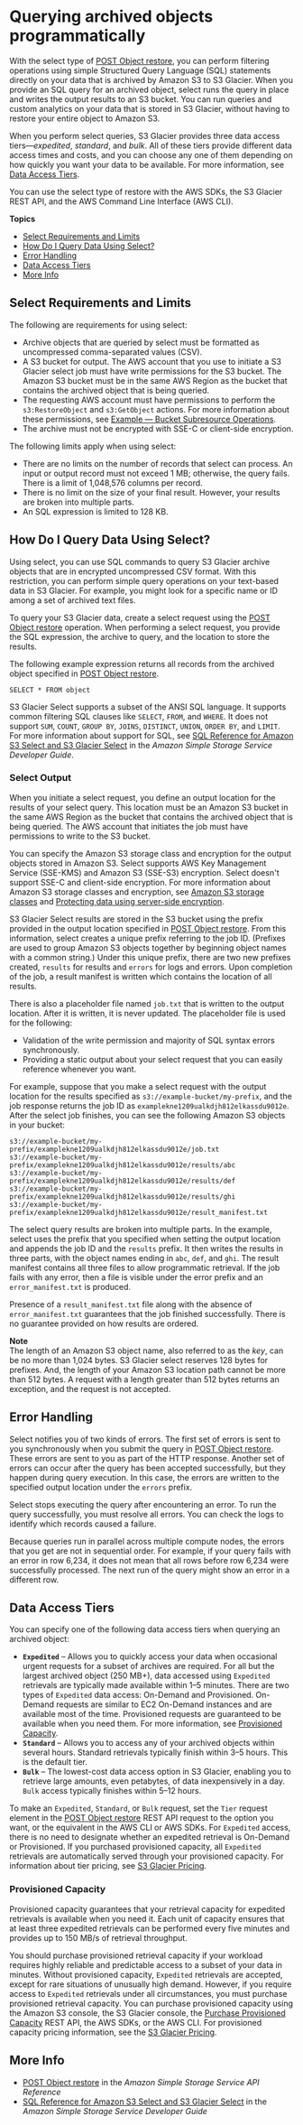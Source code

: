 # Querying archived objects programmatically<a name="querying-glacier-archives"></a>

With the select type of [POST Object restore](https://docs.aws.amazon.com/AmazonS3/latest/API/RESTObjectPOSTrestore.html), you can perform filtering operations using simple Structured Query Language \(SQL\) statements directly on your data that is archived by Amazon S3 to S3 Glacier\. When you provide an SQL query for an archived object, select runs the query in place and writes the output results to an S3 bucket\. You can run queries and custom analytics on your data that is stored in S3 Glacier, without having to restore your entire object to Amazon S3\.

When you perform select queries, S3 Glacier provides three data access tiers—*expedited*, *standard*, and *bulk*\. All of these tiers provide different data access times and costs, and you can choose any one of them depending on how quickly you want your data to be available\. For more information, see [Data Access Tiers](#querying-glacier-archives-access-tiers)\.

You can use the select type of restore with the AWS SDKs, the S3 Glacier REST API, and the AWS Command Line Interface \(AWS CLI\)\.

**Topics**
+ [Select Requirements and Limits](#glacier-select-requirements-and-limits)
+ [How Do I Query Data Using Select?](#glacier-select-restrictions)
+ [Error Handling](#glacier-select-access-control)
+ [Data Access Tiers](#querying-glacier-archives-access-tiers)
+ [More Info](#querying-glacier-archives-more-info)

## Select Requirements and Limits<a name="glacier-select-requirements-and-limits"></a>

The following are requirements for using select:
+ Archive objects that are queried by select must be formatted as uncompressed comma\-separated values \(CSV\)\. 
+ A S3 bucket for output\. The AWS account that you use to initiate a S3 Glacier select job must have write permissions for the S3 bucket\. The Amazon S3 bucket must be in the same AWS Region as the bucket that contains the archived object that is being queried\.
+ The requesting AWS account must have permissions to perform the `s3:RestoreObject` and `s3:GetObject` actions\. For more information about these permissions, see [Example — Bucket Subresource Operations](using-with-s3-actions.md#using-with-s3-actions-related-to-bucket-subresources)\. 
+ The archive must not be encrypted with SSE\-C or client\-side encryption\. 

The following limits apply when using select:
+ There are no limits on the number of records that select can process\. An input or output record must not exceed 1 MB; otherwise, the query fails\. There is a limit of 1,048,576 columns per record\.
+ There is no limit on the size of your final result\. However, your results are broken into multiple parts\. 
+ An SQL expression is limited to 128 KB\.

## How Do I Query Data Using Select?<a name="glacier-select-restrictions"></a>

Using select, you can use SQL commands to query S3 Glacier archive objects that are in encrypted uncompressed CSV format\. With this restriction, you can perform simple query operations on your text\-based data in S3 Glacier\. For example, you might look for a specific name or ID among a set of archived text files\. 

To query your S3 Glacier data, create a select request using the [POST Object restore](https://docs.aws.amazon.com/AmazonS3/latest/API/RESTObjectPOSTrestore.html) operation\. When performing a select request, you provide the SQL expression, the archive to query, and the location to store the results\. 

The following example expression returns all records from the archived object specified in [POST Object restore](https://docs.aws.amazon.com/AmazonS3/latest/API/RESTObjectPOSTrestore.html)\.

```
SELECT * FROM object
```

S3 Glacier Select supports a subset of the ANSI SQL language\. It supports common filtering SQL clauses like `SELECT`, `FROM`, and `WHERE`\. It does not support `SUM`, `COUNT`, `GROUP BY`, `JOINS`, `DISTINCT`, `UNION`, `ORDER BY`, and `LIMIT`\. For more information about support for SQL, see [SQL Reference for Amazon S3 Select and S3 Glacier Select](https://docs.aws.amazon.com/AmazonS3/latest/dev/s3-glacier-select-sql-reference.html) in the *Amazon Simple Storage Service Developer Guide*\.



### Select Output<a name="glacier-select-output"></a>

When you initiate a select request, you define an output location for the results of your select query\. This location must be an Amazon S3 bucket in the same AWS Region as the bucket that contains the archived object that is being queried\. The AWS account that initiates the job must have permissions to write to the S3 bucket\. 

You can specify the Amazon S3 storage class and encryption for the output objects stored in Amazon S3\. Select supports AWS Key Management Service \(SSE\-KMS\) and Amazon S3 \(SSE\-S3\) encryption\. Select doesn't support SSE\-C and client\-side encryption\. For more information about Amazon S3 storage classes and encryption, see [Amazon S3 storage classes](storage-class-intro.md) and [Protecting data using server\-side encryption](serv-side-encryption.md)\.

S3 Glacier Select results are stored in the S3 bucket using the prefix provided in the output location specified in [POST Object restore](https://docs.aws.amazon.com/AmazonS3/latest/API/RESTObjectPOSTrestore.html)\. From this information, select creates a unique prefix referring to the job ID\. \(Prefixes are used to group Amazon S3 objects together by beginning object names with a common string\.\) Under this unique prefix, there are two new prefixes created, `results` for results and `errors` for logs and errors\. Upon completion of the job, a result manifest is written which contains the location of all results\.

There is also a placeholder file named `job.txt` that is written to the output location\. After it is written, it is never updated\. The placeholder file is used for the following:
+ Validation of the write permission and majority of SQL syntax errors synchronously\. 
+ Providing a static output about your select request that you can easily reference whenever you want\. 

For example, suppose that you make a select request with the output location for the results specified as `s3://example-bucket/my-prefix`, and the job response returns the job ID as `examplekne1209ualkdjh812elkassdu9012e`\. After the select job finishes, you can see the following Amazon S3 objects in your bucket:

```
s3://example-bucket/my-prefix/examplekne1209ualkdjh812elkassdu9012e/job.txt
s3://example-bucket/my-prefix/examplekne1209ualkdjh812elkassdu9012e/results/abc
s3://example-bucket/my-prefix/examplekne1209ualkdjh812elkassdu9012e/results/def
s3://example-bucket/my-prefix/examplekne1209ualkdjh812elkassdu9012e/results/ghi
s3://example-bucket/my-prefix/examplekne1209ualkdjh812elkassdu9012e/result_manifest.txt
```

The select query results are broken into multiple parts\. In the example, select uses the prefix that you specified when setting the output location and appends the job ID and the `results` prefix\. It then writes the results in three parts, with the object names ending in `abc`, `def`, and `ghi`\. The result manifest contains all three files to allow programmatic retrieval\. If the job fails with any error, then a file is visible under the error prefix and an `error_manifest.txt` is produced\.

Presence of a `result_manifest.txt` file along with the absence of `error_manifest.txt` guarantees that the job finished successfully\. There is no guarantee provided on how results are ordered\.

**Note**  
The length of an Amazon S3 object name, also referred to as the *key*, can be no more than 1,024 bytes\. S3 Glacier select reserves 128 bytes for prefixes\. And, the length of your Amazon S3 location path cannot be more than 512 bytes\. A request with a length greater than 512 bytes returns an exception, and the request is not accepted\.

## Error Handling<a name="glacier-select-access-control"></a>

Select notifies you of two kinds of errors\. The first set of errors is sent to you synchronously when you submit the query in [POST Object restore](https://docs.aws.amazon.com/AmazonS3/latest/API/RESTObjectPOSTrestore.html)\. These errors are sent to you as part of the HTTP response\. Another set of errors can occur after the query has been accepted successfully, but they happen during query execution\. In this case, the errors are written to the specified output location under the `errors` prefix\.

Select stops executing the query after encountering an error\. To run the query successfully, you must resolve all errors\. You can check the logs to identify which records caused a failure\. 

Because queries run in parallel across multiple compute nodes, the errors that you get are not in sequential order\. For example, if your query fails with an error in row 6,234, it does not mean that all rows before row 6,234 were successfully processed\. The next run of the query might show an error in a different row\. 

## Data Access Tiers<a name="querying-glacier-archives-access-tiers"></a>

You can specify one of the following data access tiers when querying an archived object: 
+ **`Expedited`** – Allows you to quickly access your data when occasional urgent requests for a subset of archives are required\. For all but the largest archived object \(250 MB\+\), data accessed using `Expedited` retrievals are typically made available within 1–5 minutes\. There are two types of `Expedited` data access: On\-Demand and Provisioned\. On\-Demand requests are similar to EC2 On\-Demand instances and are available most of the time\. Provisioned requests are guaranteed to be available when you need them\. For more information, see [Provisioned Capacity](#querying-glacier-archives-expedited-capacity)\. 
+ **`Standard`** – Allows you to access any of your archived objects within several hours\. Standard retrievals typically finish within 3–5 hours\. This is the default tier\.
+ **`Bulk`** – The lowest\-cost data access option in S3 Glacier, enabling you to retrieve large amounts, even petabytes, of data inexpensively in a day\. `Bulk` access typically finishes within 5–12 hours\. 

To make an `Expedited`, `Standard`, or `Bulk` request, set the `Tier` request element in the [POST Object restore](https://docs.aws.amazon.com/AmazonS3/latest/API/RESTObjectPOSTrestore.html) REST API request to the option you want, or the equivalent in the AWS CLI or AWS SDKs\. For `Expedited` access, there is no need to designate whether an expedited retrieval is On\-Demand or Provisioned\. If you purchased provisioned capacity, all `Expedited` retrievals are automatically served through your provisioned capacity\. For information about tier pricing, see [S3 Glacier Pricing](http://aws.amazon.com/glacier/pricing/)\.



### Provisioned Capacity<a name="querying-glacier-archives-expedited-capacity"></a>

Provisioned capacity guarantees that your retrieval capacity for expedited retrievals is available when you need it\. Each unit of capacity ensures that at least three expedited retrievals can be performed every five minutes and provides up to 150 MB/s of retrieval throughput\.

You should purchase provisioned retrieval capacity if your workload requires highly reliable and predictable access to a subset of your data in minutes\. Without provisioned capacity, `Expedited` retrievals are accepted, except for rare situations of unusually high demand\. However, if you require access to `Expedited` retrievals under all circumstances, you must purchase provisioned retrieval capacity\. You can purchase provisioned capacity using the Amazon S3 console, the S3 Glacier console, the [Purchase Provisioned Capacity](https://docs.aws.amazon.com/amazonglacier/latest/dev/api-PurchaseProvisionedCapacity.html) REST API, the AWS SDKs, or the AWS CLI\. For provisioned capacity pricing information, see the [S3 Glacier Pricing](https://aws.amazon.com/glacier/pricing/)\. 

## More Info<a name="querying-glacier-archives-more-info"></a>
+ [POST Object restore](https://docs.aws.amazon.com/AmazonS3/latest/API/RESTObjectPOSTrestore.html) in the *Amazon Simple Storage Service API Reference*
+ [SQL Reference for Amazon S3 Select and S3 Glacier Select](https://docs.aws.amazon.com/AmazonS3/latest/dev/s3-glacier-select-sql-reference.html) in the *Amazon Simple Storage Service Developer Guide*